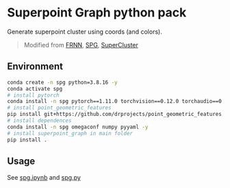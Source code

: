# Superpoint Graph python pack
Generate superpoint cluster using coords (and colors).
> Modified from [FRNN](https://github.com/lxxue/FRNN.git), [SPG](https://github.com/loicland/superpoint_graph), [SuperCluster](https://github.com/drprojects/superpoint_transformer)

## Environment

```bash
conda create -n spg python=3.8.16 -y
conda activate spg
# install pytorch
conda install -n spg pytorch==1.11.0 torchvision==0.12.0 torchaudio==0.11.0 cudatoolkit=11.3 -c pytorch -y
# install point_geometric_features
pip install git+https://github.com/drprojects/point_geometric_features.git
# install dependences
conda install -n spg omegaconf numpy pyyaml -y
# install superpoint_graph in main folder
pip install .
```

## Usage

See [spg.ipynb](test/transform/spg.ipynb) and [spg.py](test/transform/spg.py)